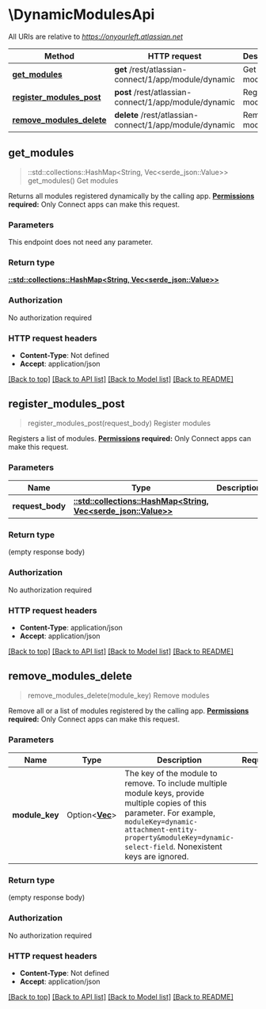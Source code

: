 # \DynamicModulesApi

All URIs are relative to *https://onyourleft.atlassian.net*

Method | HTTP request | Description
------------- | ------------- | -------------
[**get_modules**](DynamicModulesApi.md#get_modules) | **get** /rest/atlassian-connect/1/app/module/dynamic | Get modules
[**register_modules_post**](DynamicModulesApi.md#register_modules_post) | **post** /rest/atlassian-connect/1/app/module/dynamic | Register modules
[**remove_modules_delete**](DynamicModulesApi.md#remove_modules_delete) | **delete** /rest/atlassian-connect/1/app/module/dynamic | Remove modules



## get_modules

> ::std::collections::HashMap<String, Vec<serde_json::Value>> get_modules()
Get modules

Returns all modules registered dynamically by the calling app.  **[Permissions](#permissions) required:** Only Connect apps can make this request.

### Parameters

This endpoint does not need any parameter.

### Return type

[**::std::collections::HashMap<String, Vec<serde_json::Value>>**](array.md)

### Authorization

No authorization required

### HTTP request headers

- **Content-Type**: Not defined
- **Accept**: application/json

[[Back to top]](#) [[Back to API list]](../README.md#documentation-for-api-endpoints) [[Back to Model list]](../README.md#documentation-for-models) [[Back to README]](../README.md)


## register_modules_post

> register_modules_post(request_body)
Register modules

Registers a list of modules.  **[Permissions](#permissions) required:** Only Connect apps can make this request.

### Parameters


Name | Type | Description  | Required | Notes
------------- | ------------- | ------------- | ------------- | -------------
**request_body** | [**::std::collections::HashMap<String, Vec<serde_json::Value>>**](array.md) |  | [required] |

### Return type

 (empty response body)

### Authorization

No authorization required

### HTTP request headers

- **Content-Type**: application/json
- **Accept**: application/json

[[Back to top]](#) [[Back to API list]](../README.md#documentation-for-api-endpoints) [[Back to Model list]](../README.md#documentation-for-models) [[Back to README]](../README.md)


## remove_modules_delete

> remove_modules_delete(module_key)
Remove modules

Remove all or a list of modules registered by the calling app.  **[Permissions](#permissions) required:** Only Connect apps can make this request.

### Parameters


Name | Type | Description  | Required | Notes
------------- | ------------- | ------------- | ------------- | -------------
**module_key** | Option<[**Vec<String>**](String.md)> | The key of the module to remove. To include multiple module keys, provide multiple copies of this parameter. For example, `moduleKey=dynamic-attachment-entity-property&moduleKey=dynamic-select-field`. Nonexistent keys are ignored. |  |

### Return type

 (empty response body)

### Authorization

No authorization required

### HTTP request headers

- **Content-Type**: Not defined
- **Accept**: application/json

[[Back to top]](#) [[Back to API list]](../README.md#documentation-for-api-endpoints) [[Back to Model list]](../README.md#documentation-for-models) [[Back to README]](../README.md)

